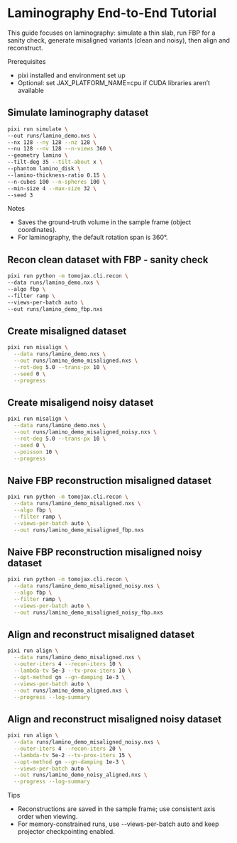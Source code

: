 # Laminography End-to-End Tutorial

This guide focuses on laminography: simulate a thin slab, run FBP for a sanity check, generate misaligned variants (clean and noisy), then align and reconstruct.

Prerequisites
- pixi installed and environment set up
- Optional: set JAX_PLATFORM_NAME=cpu if CUDA libraries aren’t available

## Simulate laminography dataset
```bash
pixi run simulate \
--out runs/lamino_demo.nxs \
--nx 128 --ny 128 --nz 128 \
--nu 128 --nv 128 --n-views 360 \
--geometry lamino \
--tilt-deg 35 --tilt-about x \
--phantom lamino_disk \
--lamino-thickness-ratio 0.15 \
--n-cubes 100 --n-spheres 100 \
--min-size 4 --max-size 32 \
--seed 3
```

Notes
- Saves the ground-truth volume in the sample frame (object coordinates).
- For laminography, the default rotation span is 360°.

## Recon clean dataset with FBP - sanity check
```bash
pixi run python -m tomojax.cli.recon \
--data runs/lamino_demo.nxs \
--algo fbp \
--filter ramp \
--views-per-batch auto \
--out runs/lamino_demo_fbp.nxs
```

## Create misaligned dataset
```bash
pixi run misalign \
  --data runs/lamino_demo.nxs \
  --out runs/lamino_demo_misaligned.nxs \
  --rot-deg 5.0 --trans-px 10 \
  --seed 0 \
  --progress
```

## Create misaligend noisy dataset
```bash
pixi run misalign \
  --data runs/lamino_demo.nxs \
  --out runs/lamino_demo_misaligned_noisy.nxs \
  --rot-deg 5.0 --trans-px 10 \
  --seed 0 \
  --poisson 10 \
  --progress
```

## Naive FBP reconstruction misaligned dataset
```bash
pixi run python -m tomojax.cli.recon \
  --data runs/lamino_demo_misaligned.nxs \
  --algo fbp \
  --filter ramp \
  --views-per-batch auto \
  --out runs/lamino_demo_misaligned_fbp.nxs
```

## Naive FBP reconstruction misaligned noisy dataset
```bash
pixi run python -m tomojax.cli.recon \
  --data runs/lamino_demo_misaligned_noisy.nxs \
  --algo fbp \
  --filter ramp \
  --views-per-batch auto \
  --out runs/lamino_demo_misaligned_noisy_fbp.nxs
```

## Align and reconstruct misaligned dataset
```bash
pixi run align \
  --data runs/lamino_demo_misaligned.nxs \
  --outer-iters 4 --recon-iters 10 \
  --lambda-tv 5e-3 --tv-prox-iters 10 \
  --opt-method gn --gn-damping 1e-3 \
  --views-per-batch auto \
  --out runs/lamino_demo_aligned.nxs \
  --progress --log-summary
```

## Align and reconstruct misaligned noisy dataset
```bash
pixi run align \
  --data runs/lamino_demo_misaligned_noisy.nxs \
  --outer-iters 4 --recon-iters 20 \
  --lambda-tv 5e-2 --tv-prox-iters 15 \
  --opt-method gn --gn-damping 1e-3 \
  --views-per-batch auto \
  --out runs/lamino_demo_noisy_aligned.nxs \
  --progress --log-summary
```

Tips
- Reconstructions are saved in the sample frame; use consistent axis order when viewing.
- For memory-constrained runs, use --views-per-batch auto and keep projector checkpointing enabled.
